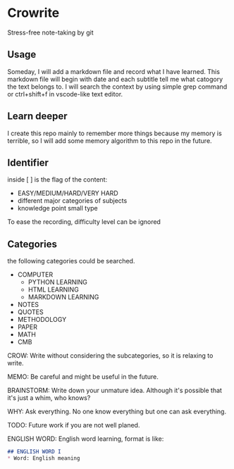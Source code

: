 
# Crowrite

Stress-free note-taking by git

## Usage

Someday, I will add a markdown file and record what I have learned. This markdown file will begin with date and each subtitle tell me what catogory the text belongs to.
I will search the context by using simple grep command or ctrl+shift+f in vscode-like text editor.

## Learn deeper

I create this repo mainly to remember more things because my memory is terrible, so I will add some memory algorithm to this repo in the future.

## Identifier

inside [ ] is the flag of the content:

* EASY/MEDIUM/HARD/VERY HARD
* different major categories of subjects
* knowledge point small type

To ease the recording, difficulty level can be ignored

## Categories
the following categories could be searched.
* COMPUTER
    * PYTHON LEARNING
    * HTML LEARNING
    * MARKDOWN LEARNING
* NOTES
* QUOTES
* METHODOLOGY
* PAPER
* MATH
* CMB

CROW: Write without considering the subcategories, so it is relaxing to write.

MEMO: Be careful and might be useful in the future.

BRAINSTORM: Write down your unmature idea. Although it's possible that it's just a whim, who knows?

WHY: Ask everything. No one know everything but one can ask everything.

TODO: Future work if you are not well planed.

ENGLISH WORD: English word learning, format is like:
```markdown
## ENGLISH WORD I
* Word: English meaning
```